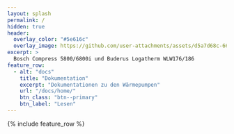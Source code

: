 ```yaml
---
layout: splash
permalink: /
hidden: true
header:
  overlay_color: "#5e616c"
  overlay_image: https://github.com/user-attachments/assets/d5a7d68c-668d-431b-9109-ee257f424799
excerpt: >
  Bosch Compress 5800/6800i und Buderus Logatherm WLW176/186
feature_row:
  - alt: "docs"
    title: "Dokumentation"
    excerpt: "Dokumentationen zu den Wärmepumpen"
    url: "/docs/home/"
    btn_class: "btn--primary"
    btn_label: "Lesen"
---
```


{% include feature_row %}
